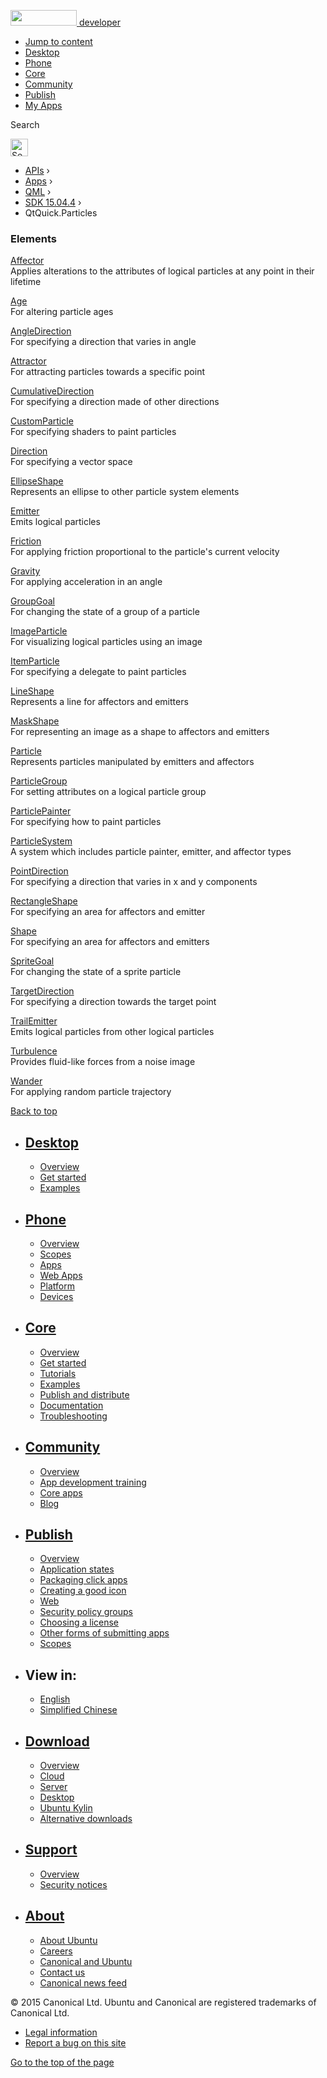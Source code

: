 <a href="https://developer.ubuntu.com/" class="logo-ubuntu"><img src="https://developer.ubuntu.com/assets/sites/ubuntu/latest/u/img/logos/logo-ubuntu-orange.svg" width="106" height="25" /> <span>developer</span></a>

-   [Jump to content](index.html#main-content)
-   [Desktop](https://developer.ubuntu.com/en/desktop/)
-   [Phone](https://developer.ubuntu.com/en/phone/)
-   [Core](https://developer.ubuntu.com/core)
-   [Community](https://developer.ubuntu.com/en/community/)
-   [Publish](https://developer.ubuntu.com/en/publish/)
-   [My Apps](https://myapps.developer.ubuntu.com/)

Search

<img src="https://developer.ubuntu.com/assets/sites/ubuntu/latest/u/img/search-white.svg" alt="Search" height="28" />

-   [APIs](../../../../index.html) ›
-   [Apps](../../../index.html) ›
-   [QML](../../index.html) ›
-   <a href="../index.html" class="sub-nav-item">SDK 15.04.4</a> ›
-   QtQuick.Particles

<!-- -->

### Elements

[Affector](../QtQuick.Particles.Affector/index.html)  
Applies alterations to the attributes of logical particles at any point in their lifetime

[Age](../QtQuick.Particles.Age/index.html)  
For altering particle ages

[AngleDirection](../QtQuick.Particles.AngleDirection/index.html)  
For specifying a direction that varies in angle

[Attractor](../QtQuick.Particles.Attractor/index.html)  
For attracting particles towards a specific point

[CumulativeDirection](../QtQuick.Particles.CumulativeDirection/index.html)  
For specifying a direction made of other directions

[CustomParticle](../QtQuick.Particles.CustomParticle/index.html)  
For specifying shaders to paint particles

[Direction](../QtQuick.Particles.Direction/index.html)  
For specifying a vector space

[EllipseShape](../QtQuick.Particles.EllipseShape/index.html)  
Represents an ellipse to other particle system elements

[Emitter](../QtQuick.Particles.Emitter/index.html)  
Emits logical particles

[Friction](../QtQuick.Particles.Friction/index.html)  
For applying friction proportional to the particle's current velocity

[Gravity](../QtQuick.Particles.Gravity/index.html)  
For applying acceleration in an angle

[GroupGoal](../QtQuick.Particles.GroupGoal/index.html)  
For changing the state of a group of a particle

[ImageParticle](../QtQuick.Particles.ImageParticle/index.html)  
For visualizing logical particles using an image

[ItemParticle](../QtQuick.Particles.ItemParticle/index.html)  
For specifying a delegate to paint particles

[LineShape](../QtQuick.Particles.LineShape/index.html)  
Represents a line for affectors and emitters

[MaskShape](../QtQuick.Particles.MaskShape/index.html)  
For representing an image as a shape to affectors and emitters

[Particle](../QtQuick.Particles.Particle/index.html)  
Represents particles manipulated by emitters and affectors

[ParticleGroup](../QtQuick.Particles.ParticleGroup/index.html)  
For setting attributes on a logical particle group

[ParticlePainter](../QtQuick.Particles.ParticlePainter/index.html)  
For specifying how to paint particles

[ParticleSystem](../QtQuick.Particles.ParticleSystem/index.html)  
A system which includes particle painter, emitter, and affector types

[PointDirection](../QtQuick.Particles.PointDirection/index.html)  
For specifying a direction that varies in x and y components

[RectangleShape](../QtQuick.Particles.RectangleShape/index.html)  
For specifying an area for affectors and emitter

[Shape](../QtQuick.Particles.Shape/index.html)  
For specifying an area for affectors and emitters

[SpriteGoal](../QtQuick.Particles.SpriteGoal/index.html)  
For changing the state of a sprite particle

[TargetDirection](../QtQuick.Particles.TargetDirection/index.html)  
For specifying a direction towards the target point

[TrailEmitter](../QtQuick.Particles.TrailEmitter/index.html)  
Emits logical particles from other logical particles

[Turbulence](../QtQuick.Particles.Turbulence/index.html)  
Provides fluid-like forces from a noise image

[Wander](../QtQuick.Particles.Wander/index.html)  
For applying random particle trajectory

[Back to top](index.html#)

-   [Desktop](https://developer.ubuntu.com/en/desktop/)
    ---------------------------------------------------

    -   [Overview](https://developer.ubuntu.com/en/desktop/)
    -   [Get started](http://snapcraft.io/?utm_source=developer.ubuntu.com&utm_medium=devportal&utm_term=snaps%20snapcraft%20desktop&utm_content=menu&utm_campaign=duc_snappers)
    -   [Examples](https://github.com/ubuntu/snappy-playpen)

-   [Phone](https://developer.ubuntu.com/en/phone/)
    -----------------------------------------------

    -   [Overview](https://developer.ubuntu.com/en/phone/)
    -   [Scopes](https://developer.ubuntu.com/en/phone/scopes/)
    -   [Apps](https://developer.ubuntu.com/en/phone/apps/)
    -   [Web Apps](https://developer.ubuntu.com/en/phone/web/)
    -   [Platform](https://developer.ubuntu.com/en/phone/platform/)
    -   [Devices](https://developer.ubuntu.com/en/phone/devices/)

-   [Core](https://developer.ubuntu.com/core)
    -----------------------------------------

    -   [Overview](https://developer.ubuntu.com/core)
    -   [Get started](https://developer.ubuntu.com/core/get-started)
    -   [Tutorials](https://developer.ubuntu.com/core/tutorials)
    -   [Examples](https://developer.ubuntu.com/core/examples)
    -   [Publish and distribute](https://developer.ubuntu.com/core/publish-and-distribute)
    -   [Documentation](https://developer.ubuntu.com/core/documentation)
    -   [Troubleshooting](https://developer.ubuntu.com/core/troubleshooting)

-   [Community](https://developer.ubuntu.com/en/community/)
    -------------------------------------------------------

    -   [Overview](https://developer.ubuntu.com/en/community/)
    -   [App development training](https://developer.ubuntu.com/en/community/training/)
    -   [Core apps](https://developer.ubuntu.com/en/community/core-apps/)
    -   [Blog](https://developer.ubuntu.com/en/community/blog/)

-   [Publish](https://developer.ubuntu.com/en/publish/)
    ---------------------------------------------------

    -   [Overview](https://developer.ubuntu.com/en/publish/)
    -   [Application states](https://developer.ubuntu.com/en/publish/application-states/)
    -   [Packaging click apps](https://developer.ubuntu.com/en/publish/packaging-click-apps/)
    -   [Creating a good icon](https://developer.ubuntu.com/en/publish/creating-a-good-icon/)
    -   [Web](https://developer.ubuntu.com/en/publish/web/)
    -   [Security policy groups](https://developer.ubuntu.com/en/publish/security-policy-groups/)
    -   [Choosing a license](https://developer.ubuntu.com/en/publish/choosing-a-license/)
    -   [Other forms of submitting apps](https://developer.ubuntu.com/en/publish/other-forms-of-submitting-apps/)
    -   [Scopes](https://developer.ubuntu.com/en/publish/scopes/)

-   View in:
    --------

    -   [English](index.html "Change to language: English")
    -   [Simplified Chinese](index.html "Change to language: Simplified Chinese")

-   [Download](http://ubuntu.com/download/)
    ---------------------------------------

    -   [Overview](http://ubuntu.com/download)
    -   [Cloud](http://ubuntu.com/download/cloud)
    -   [Server](http://ubuntu.com/download/server)
    -   [Desktop](http://ubuntu.com/download/desktop)
    -   [Ubuntu Kylin](http://ubuntu.com/download/ubuntu-kylin)
    -   [Alternative downloads](http://ubuntu.com/download/alternative-downloads)

-   [Support](http://ubuntu.com/support/)
    -------------------------------------

    -   [Overview](http://ubuntu.com/support)
    -   [Security notices](http://www.ubuntu.com/usn/)

-   [About](http://ubuntu.com/about/)
    ---------------------------------

    -   [About Ubuntu](http://ubuntu.com/about/about-ubuntu)
    -   [Careers](http://www.canonical.com/careers)
    -   [Canonical and Ubuntu](http://ubuntu.com/about/canonical-and-ubuntu)
    -   [Contact us](http://ubuntu.com/about/contact-us)
    -   [Canonical news feed](http://insights.ubuntu.com/feed/)

© 2015 Canonical Ltd. Ubuntu and Canonical are registered trademarks of Canonical Ltd.

-   [Legal information](http://www.ubuntu.com/legal)
-   [Report a bug on this site](https://bugs.launchpad.net/developer-ubuntu-com/)

<span class="accessibility-aid">[Go to the top of the page](index.html#)</span>
